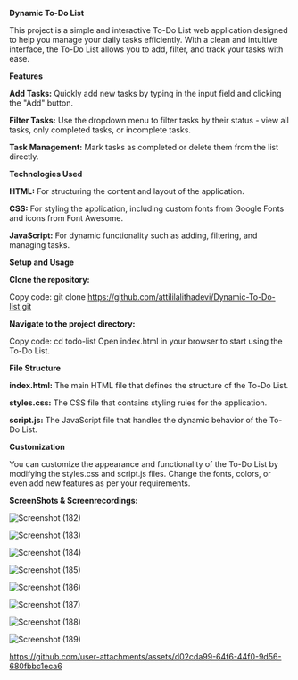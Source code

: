 __Dynamic To-Do List__

This project is a simple and interactive To-Do List web application designed to help you manage your daily tasks efficiently. With a clean and intuitive interface, the To-Do List allows you to add, filter, and track your tasks with ease.

__Features__

__Add Tasks:__ Quickly add new tasks by typing in the input field and clicking the "Add" button.

__Filter Tasks:__ Use the dropdown menu to filter tasks by their status - view all tasks, only completed tasks, or incomplete tasks.

__Task Management:__ Mark tasks as completed or delete them from the list directly.

__Technologies Used__

__HTML:__ For structuring the content and layout of the application.

__CSS:__ For styling the application, including custom fonts from Google Fonts and icons from Font Awesome.

__JavaScript:__ For dynamic functionality such as adding, filtering, and managing tasks.

__Setup and Usage__

__Clone the repository:__

Copy code:
git clone https://github.com/attililalithadevi/Dynamic-To-Do-list.git

__Navigate to the project directory:__

Copy code:
cd todo-list
Open index.html in your browser to start using the To-Do List.

__File Structure__

__index.html:__ The main HTML file that defines the structure of the To-Do List.

__styles.css:__ The CSS file that contains styling rules for the application.

__script.js:__ The JavaScript file that handles the dynamic behavior of the To-Do List.

__Customization__

You can customize the appearance and functionality of the To-Do List by modifying the styles.css and script.js files. Change the fonts, colors, or even add new features as per your requirements.

__ScreenShots & Screenrecordings:__

![Screenshot (182)](https://github.com/user-attachments/assets/876cf4bd-a216-4c64-a258-c558490182bf)



![Screenshot (183)](https://github.com/user-attachments/assets/3c7c6bd0-4f82-4d91-a42a-d5ae9d3f06e6)



![Screenshot (184)](https://github.com/user-attachments/assets/039b0596-1806-4ac5-9a2e-c1c36c04ebf4)



![Screenshot (185)](https://github.com/user-attachments/assets/dbb850e5-dd22-4896-b7cc-2d448e28273e)



![Screenshot (186)](https://github.com/user-attachments/assets/b99131ed-e978-4a24-b881-357c1a741397)



![Screenshot (187)](https://github.com/user-attachments/assets/07eaff72-94b8-45a3-b4c4-6a821bad9eb7)



![Screenshot (188)](https://github.com/user-attachments/assets/ff85aaaa-5a55-44c8-a5d2-27f29f9c53a8)



![Screenshot (189)](https://github.com/user-attachments/assets/316d29b9-9396-48a2-8b47-1cb7e434fe24)





https://github.com/user-attachments/assets/d02cda99-64f6-44f0-9d56-680fbbc1eca6

